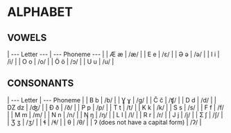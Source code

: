 # ALPHABET

## VOWELS

| --- Letter --- | --- Phoneme --- |
| Æ æ | /æ/ |
| E e | /ɛ/ |
| Ə ǝ | /ǝ/ |
| I i | /i/ |
| O o | /o/ |
| Ö ö | /ɔ/ |
| U u | /u/ |

## CONSONANTS

| --- Letter | --- Phoneme |
| B b | /b/ |
| Ɣ ɣ | /g/ |
| Č č | /ʧ/ |
| D d | /d/ |
| Ǳ ǳ | /ʤ/ |
| Ɖ ð | /ð/ |
| P p | /p/ |
| T t | /t/ |
| K k | /k/ |
| S s | /s/ |
| F f | /f/ |
| M m | /m/ |
| N n | /n/ |
| Ŋ ŋ | /ŋ/ |
| L l | /l/ |
| R r | /r/ |
| J j | /j/ |
| Ʃ ʃ | /ʃ/ |
| Ʒ ʒ | /ʒ/ |
| ɬ | /ɬ/ |
| θ | /θ/ |
| ʔ (does not have a capital form) | /ʔ/ |
